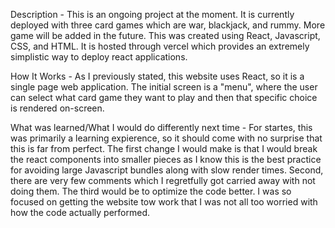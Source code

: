 Description - 
This is an ongoing project at the moment. It is currently deployed with three card games which are war, blackjack, and rummy.
More game will be added in the future. This was created using React, Javascript, CSS, and HTML. It is hosted through vercel
which provides an extremely simplistic way to deploy react applications.

How It Works - 
As I previously stated, this website uses React, so it is a single page web application. The initial screen is a "menu", where
the user can select what card game they want to play and then that specific choice is rendered on-screen.

What was learned/What I would do differently next time -
For startes, this was primarily a learning expierence, so it should come with no surprise that this is far from perfect. The
first change I would make is that I would break the react components into smaller pieces as I know this is the best practice
for avoiding large Javascript bundles along with slow render times. Second, there are very few comments which I regretfully
got carried away with not doing them. The third would be to optimize the code better. I was so focused on getting the website
tow work that I was not all too worried with how the code actually performed.
